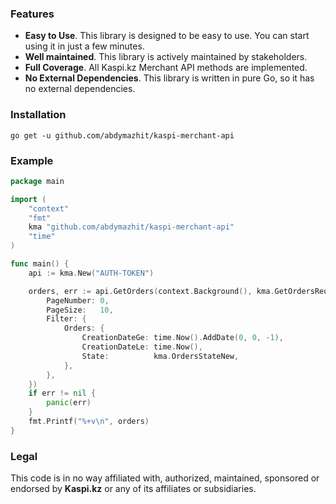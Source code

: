 ### Features

* **Easy to Use**. This library is designed to be easy to use. You can start using it in just a few minutes.
* **Well maintained**. This library is actively maintained by stakeholders.
* **Full Coverage**. All Kaspi.kz Merchant API methods are implemented.
* **No External Dependencies**. This library is written in pure Go, so it has no external dependencies.

### Installation

`go get -u github.com/abdymazhit/kaspi-merchant-api`

### Example

```go
package main

import (
	"context"
	"fmt"
	kma "github.com/abdymazhit/kaspi-merchant-api"
	"time"
)

func main() {
	api := kma.New("AUTH-TOKEN")

	orders, err := api.GetOrders(context.Background(), kma.GetOrdersRequest{
		PageNumber: 0,
		PageSize:   10,
		Filter: {
			Orders: {
				CreationDateGe: time.Now().AddDate(0, 0, -1),
				CreationDateLe: time.Now(),
				State:          kma.OrdersStateNew,
			},
		},
	})
	if err != nil {
		panic(err)
	}
	fmt.Printf("%+v\n", orders)
}
```

### Legal

This code is in no way affiliated with, authorized, maintained, sponsored or endorsed by **Kaspi.kz** or any of its affiliates or subsidiaries.